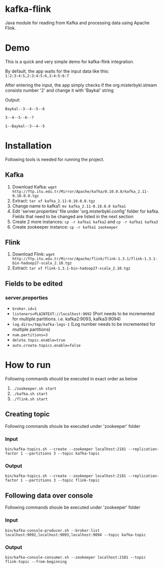 # kafka-flink
Java module for reading from Kafka and processing data using Apache Flink.
# Demo
This is a quick and very simple demo for kafka-flink integration.

By default, the app waits for the input data like this: `1:2:3:4:5,2:3:4:5:6,3:4:5:6:7`

After entering the input, the app simply checks if the org.misterbykl.stream consists number '2' and change it with 'Baykal' string

Output: 

`Baykal--3--4--5--6`

`3--4--5--6--7`
 
`1--Baykal--3--4--5`
# Installation
Following tools is needed for running the project. 
## Kafka
1. Download Kafka:
    `wget http://ftp.itu.edu.tr/Mirror/Apache/kafka/0.10.0.0/kafka_2.11-0.10.0.0.tgz`
2. Extract: `tar xf kafka_2.11-0.10.0.0.tgz`
3. Change name to kafka1: `mv kafka_2.11-0.10.0.0 kafka1`
4. Edit 'server.properties' file under 'org.misterbykl.config' folder for kafka. Fields that need to be changed are listed in the next section
5. Create 2 more instances: `cp -r kafka1 kafka2` and `cp -r kafka1 kafka3`
6. Create zookeeper instance: `cp -r kafka1 zookeeper`
## Flink
1. Download Flink: `wget http://ftp.itu.edu.tr/Mirror/Apache/flink/flink-1.3.1/flink-1.3.1-bin-hadoop27-scala_2.10.tgz`
2. Extract: `tar xf flink-1.3.1-bin-hadoop27-scala_2.10.tgz`
## Fields to be edited
### server.properties
- `broker.id=1`
- `listeners=PLAINTEXT://localhost:9092` (Port needs to be incremented for multiple partitions. i.e. kafka2:9093, kafka3:9094)
- `log.dirs=/tmp/kafka-logs-1` (Log number needs to be incremented for multiple partitions)
- `num.partitions=3`
- `delete.topic.enable=true`
- `auto.create.topics.enable=false`
# How to run
Following commands should be executed in exact order as below
1. `./zookeeper.sh start`
2. `./kafka.sh start`
3. `./flink.sh start`
## Creating topic
Following commands shoule be executed under 'zookeeper' folder
### Input
`bin/kafka-topics.sh --create --zookeeper localhost:2181 --replication-factor 1 --partitions 3 --topic kafka-topic`
### Output
`bin/kafka-topics.sh --create --zookeeper localhost:2181 --replication-factor 1 --partitions 3 --topic flink-topic`

## Following data over console
Following commands shoule be executed under 'zookeeper' folder
### Input
`bin/kafka-console-producer.sh --broker-list localhost:9092,localhost:9093,localhost:9094 --topic kafka-topic`
### Output
`bin/kafka-console-consumer.sh --zookeeper localhost:2181 --topic flink-topic --from-beginning`
